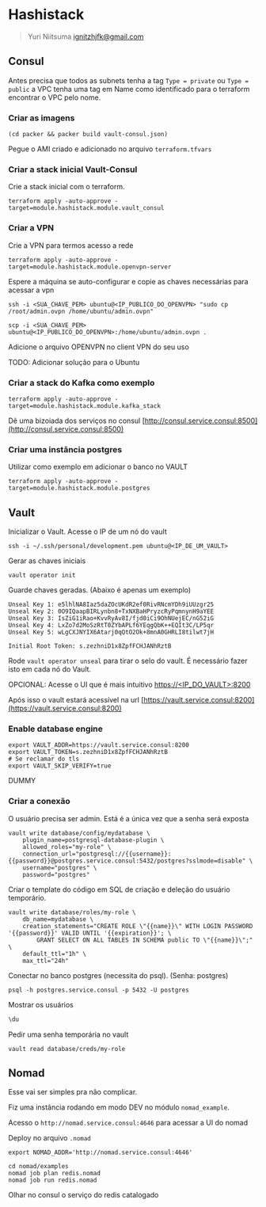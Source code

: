 # Hashistack

> Yuri Niitsuma <ignitzhjfk@gmail.com>

## Consul

Antes precisa que todos as subnets tenha a tag `Type = private` ou `Type = public` a VPC tenha uma tag em Name como identificado para o terraform encontrar o VPC pelo nome.

### Criar as imagens

```shell
(cd packer && packer build vault-consul.json)
```

Pegue o AMI criado e adicionado no arquivo `terraform.tfvars`

### Criar a stack inicial Vault-Consul

Crie a stack inicial com o terraform.

```shell
terraform apply -auto-approve -target=module.hashistack.module.vault_consul
```

### Criar a VPN

Crie a VPN para termos acesso a rede

```shell
terraform apply -auto-approve -target=module.hashistack.module.openvpn-server
```

Espere a máquina se auto-configurar e copie as chaves necessárias para acessar a vpn

```
ssh -i <SUA_CHAVE_PEM> ubuntu@<IP_PUBLICO_DO_OPENVPN> "sudo cp /root/admin.ovpn /home/ubuntu/admin.ovpn"
```

```
scp -i <SUA_CHAVE_PEM> ubuntu@<IP_PUBLICO_DO_OPENVPN>:/home/ubuntu/admin.ovpn .
```

Adicione o arquivo OPENVPN no client VPN do seu uso

TODO: Adicionar solução para o Ubuntu

### Criar a stack do Kafka como exemplo

```shell
terraform apply -auto-approve -target=module.hashistack.module.kafka_stack
```

Dê uma bizoiada dos serviços no consul [http://consul.service.consul:8500](http://consul.service.consul:8500)

### Criar uma instância postgres

Utilizar como exemplo em adicionar o banco no VAULT

```shell
terraform apply -auto-approve -target=module.hashistack.module.postgres
```

## Vault

Inicializar o Vault. Acesse o IP de um nó do vault

```shell
ssh -i ~/.ssh/personal/development.pem ubuntu@<IP_DE_UM_VAULT>
```

Gerar as chaves iniciais

```shell
vault operator init
```

Guarde chaves geradas. (Abaixo é apenas um exemplo)

```shell
Unseal Key 1: e5lhlNA8Iaz5daZOcUKdR2ef0RivRNcmYDh9iUUzgr25
Unseal Key 2: 0O9IQaapBIRLynbn8+TxNXBaHPryzcRyPqmnynH9aYEE
Unseal Key 3: IsZiG1iRao+KvvRyAv8I/fjd0iCi9OhNUejEC/nG52iG
Unseal Key 4: LxZo7d2MoSzRtT0ZYbAPLf6YEqgQbK++EQIt3C/LP5qr
Unseal Key 5: wLgCXJNYIX6Atarj0qQtO2Ok+8mnA0GHRLI8tilwt7jH

Initial Root Token: s.zezhniD1x8ZpfFCHJANhRztB
```

Rode `vault operator unseal` para tirar o selo do vault. É necessário fazer isto em cada nó do Vault.

OPCIONAL: Acesse o UI que é mais intuitivo [https://<IP_DO_VAULT>:8200](https://<IP_DO_VAULT>:8200)

Após isso o vault estará acessível na url [https://vault.service.consul:8200](https://vault.service.consul:8200)

### Enable database engine

```shell
export VAULT_ADDR=https://vault.service.consul:8200
export VAULT_TOKEN=s.zezhniD1x8ZpfFCHJANhRztB
# Se reclamar do tls
export VAULT_SKIP_VERIFY=true
```

DUMMY

### Criar a conexão

O usuário precisa ser admin. Está é a única vez que a senha será exposta

```shell
vault write database/config/mydatabase \
    plugin_name=postgresql-database-plugin \
    allowed_roles="my-role" \
    connection_url="postgresql://{{username}}:{{password}}@postgres.service.consul:5432/postgres?sslmode=disable" \
    username="postgres" \
    password="postgres"
```

Criar o template do código em SQL de criação e deleção do usuário temporário.

```shell
vault write database/roles/my-role \
    db_name=mydatabase \
    creation_statements="CREATE ROLE \"{{name}}\" WITH LOGIN PASSWORD '{{password}}' VALID UNTIL '{{expiration}}'; \
        GRANT SELECT ON ALL TABLES IN SCHEMA public TO \"{{name}}\";" \
    default_ttl="1h" \
    max_ttl="24h"
```

Conectar no banco postgres (necessita do psql). (Senha: postgres)

```shell
psql -h postgres.service.consul -p 5432 -U postgres
```

Mostrar os usuários

```sql
\du
```

Pedir uma senha temporária no vault

```
vault read database/creds/my-role
```

## Nomad

Esse vai ser simples pra não complicar.

Fiz uma instância rodando em modo DEV no módulo `nomad_example`.

Acesso o `http://nomad.service.consul:4646` para acessar a UI do nomad

Deploy no arquivo `.nomad`

```shell
export NOMAD_ADDR='http://nomad.service.consul:4646'

cd nomad/examples
nomad job plan redis.nomad
nomad job run redis.nomad
```

Olhar no consul o serviço do redis catalogado
